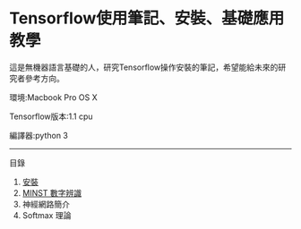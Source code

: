 Tensorflow使用筆記、安裝、基礎應用教學
===============================
這是無機器語言基礎的人，研究Tensorflow操作安裝的筆記，希望能給未來的研究者參考方向。

環境:Macbook Pro OS X

Tensorflow版本:1.1 cpu

編譯器:python 3

-----
目錄
1. [安裝](https://github.com/heinousdog/HowToUseTensorflowNote/tree/master/install)
2. [MINST 數字辨識](https://github.com/heinousdog/HowToUseTensorflowNote/tree/master/MNIST)
3. 神經網路簡介
4. Softmax 理論
